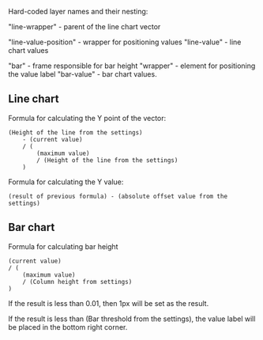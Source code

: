 Hard-coded layer names and their nesting:

"line-wrapper" - parent of the line chart vector

"line-value-position" - wrapper for positioning values
"line-value" - line chart values

"bar" - frame responsible for bar height
"wrapper" - element for positioning the value label
"bar-value" - bar chart values.

## Line chart

Formula for calculating the Y point of the vector:

```
(Height of the line from the settings)
	- (current value)
	/ (
		(maximum value)
		/ (Height of the line from the settings)
	)
```

Formula for calculating the Y value:

```
(result of previous formula) - (absolute offset value from the settings)
```

## Bar chart

Formula for calculating bar height

```
(current value)
/ (
	(maximum value)
	/ (Column height from settings)
)
```

If the result is less than 0.01, then 1px will be set as the result.

If the result is less than (Bar threshold from the settings), the value label will be placed in the bottom right corner.
